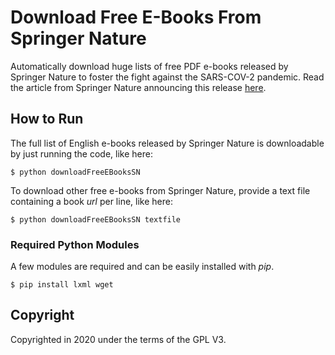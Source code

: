 # Download Free E-Books From Springer Nature  

Automatically download huge lists of free PDF e-books released by Springer Nature to foster the fight against the SARS-COV-2 pandemic. Read the article from Springer Nature announcing this release [here](https://www.springernature.com/gp/librarians/news-events/all-news-articles/industry-news-initiatives/free-access-to-textbooks-for-institutions-affected-by-coronaviru/17855960).

## How to Run
The full list of English e-books released by Springer Nature is downloadable by just running the code, like here:
```
$ python downloadFreeEBooksSN
```
To download other free e-books from Springer Nature, provide a text file containing a book *url* per line, like here: 
```
$ python downloadFreeEBooksSN textfile
```

### Required Python Modules 
A few modules are required and can be easily installed with *pip*.
```
$ pip install lxml wget
```

## Copyright 
Copyrighted in 2020 under the terms of the GPL V3. 
